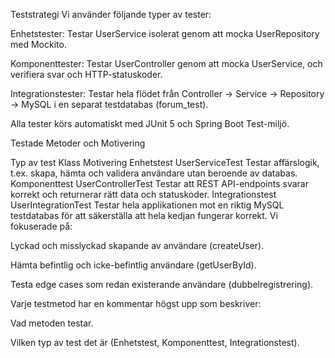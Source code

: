 Teststrategi Vi använder följande typer av tester:

Enhetstester: Testar UserService isolerat genom att mocka UserRepository med Mockito.

Komponenttester: Testar UserController genom att mocka UserService, och verifiera svar och HTTP-statuskoder.

Integrationstester: Testar hela flödet från Controller → Service → Repository → MySQL i en separat testdatabas (forum_test).

Alla tester körs automatiskt med JUnit 5 och Spring Boot Test-miljö.

Testade Metoder och Motivering

Typ av test Klass Motivering Enhetstest UserServiceTest Testar affärslogik, t.ex. skapa, hämta och validera användare utan beroende av databas. Komponenttest UserControllerTest Testar att REST API-endpoints svarar korrekt och returnerar rätt data och statuskoder. Integrationstest UserIntegrationTest Testar hela applikationen mot en riktig MySQL testdatabas för att säkerställa att hela kedjan fungerar korrekt. Vi fokuserade på:

Lyckad och misslyckad skapande av användare (createUser).

Hämta befintlig och icke-befintlig användare (getUserById).

Testa edge cases som redan existerande användare (dubbelregistrering).

Varje testmetod har en kommentar högst upp som beskriver:

Vad metoden testar.

Vilken typ av test det är (Enhetstest, Komponenttest, Integrationstest).
